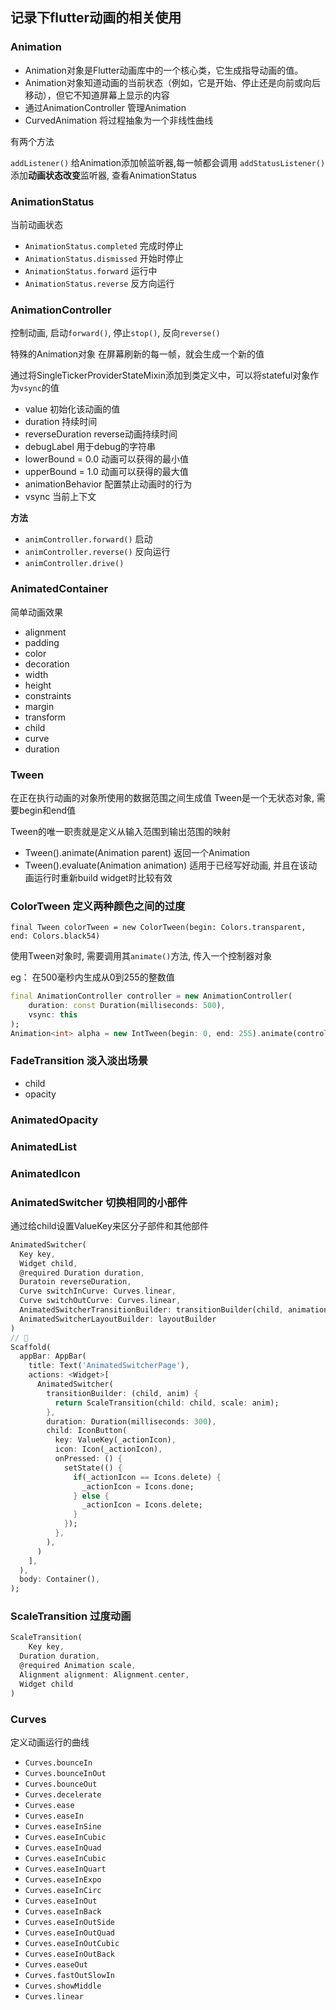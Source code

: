 ## 记录下flutter动画的相关使用

### Animation

+ Animation对象是Flutter动画库中的一个核心类，它生成指导动画的值。
+  Animation对象知道动画的当前状态（例如，它是开始、停止还是向前或向后移动），但它不知道屏幕上显示的内容
+  通过AnimationController 管理Animation
+  CurvedAnimation 将过程抽象为一个非线性曲线

有两个方法

`addListener()` 给Animation添加帧监听器,每一帧都会调用
`addStatusListener()` 添加**动画状态改变**监听器, 查看AnimationStatus

### AnimationStatus

当前动画状态

+ `AnimationStatus.completed` 完成时停止
+ `AnimationStatus.dismissed` 开始时停止                         
+ `AnimationStatus.forward`   运行中
+ `AnimationStatus.reverse`   反方向运行

### AnimationController

控制动画, 启动`forward()`, 停止`stop()`, 反向`reverse()`

特殊的Animation对象 在屏幕刷新的每一帧，就会生成一个新的值

通过将SingleTickerProviderStateMixin添加到类定义中，可以将stateful对象作为`vsync`的值

+ value    初始化该动画的值
+ duration  持续时间
+ reverseDuration     reverse动画持续时间
+ debugLabel      用于debug的字符串
+ lowerBound = 0.0      动画可以获得的最小值
+ upperBound = 1.0    动画可以获得的最大值
+ animationBehavior   配置禁止动画时的行为
+ vsync    当前上下文

**方法**

+ `animController.forward()`  启动
+ `animController.reverse()` 反向运行
+ `animController.drive()` 



### AnimatedContainer

简单动画效果

+ alignment
+ padding
+ color
+ decoration
+ width
+ height
+ constraints
+ margin
+ transform
+ child
+ curve
+ duration

### Tween

在正在执行动画的对象所使用的数据范围之间生成值 Tween是一个无状态对象, 需要begin和end值

Tween的唯一职责就是定义从输入范围到输出范围的映射

+ Tween().animate(Animation<double> parent) 返回一个Animation
+ Tween().evaluate(Animation<double> animation)  适用于已经写好动画, 并且在该动画运行时重新build widget时比较有效

### ColorTween 定义两种颜色之间的过度

`final Tween colorTween = new ColorTween(begin: Colors.transparent, end: Colors.black54)`

使用Tween对象时, 需要调用其`animate()`方法, 传入一个控制器对象

eg： 在500毫秒内生成从0到255的整数值

```dart
final AnimationController controller = new AnimationController(
	duration: const Duration(milliseconds: 500),
	vsync: this
);
Animation<int> alpha = new IntTween(begin: 0, end: 255).animate(controller);
```



### FadeTransition 淡入淡出场景

+ child
+ opacity <Animation>

### AnimatedOpacity

### AnimatedList

### AnimatedIcon

### AnimatedSwitcher   切换相同的小部件

通过给child设置ValueKey来区分子部件和其他部件

```dart
AnimatedSwitcher(
  Key key,
  Widget child,
  @required Duration duration,
  Duratoin reverseDuration,
  Curve switchInCurve: Curves.linear,
  Curve switchOutCurve: Curves.linear,
  AnimatedSwitcherTransitionBuilder: transitionBuilder(child, animation),
  AnimatedSwitcherLayoutBuilder: layoutBuilder
)
// 🌰
Scaffold(
  appBar: AppBar(
    title: Text('AnimatedSwitcherPage'),
    actions: <Widget>[
      AnimatedSwitcher(
        transitionBuilder: (child, anim) {
          return ScaleTransition(child: child, scale: anim);
        },
        duration: Duration(milliseconds: 300),
        child: IconButton(
          key: ValueKey(_actionIcon),
          icon: Icon(_actionIcon),
          onPressed: () {
            setState(() {
              if(_actionIcon == Icons.delete) {
                _actionIcon = Icons.done;
              } else {
                _actionIcon = Icons.delete;
              }
            });
          },
        ),
      )
    ],
  ),
  body: Container(),
);
```



### ScaleTransition 过度动画

```dart
ScaleTransition(
	Key key,
  Duration duration,
  @required Animation scale,
  Alignment alignment: Alignment.center,
  Widget child
)
```

### Curves

定义动画运行的曲线

+ `Curves.bounceIn`
+ `Curves.bounceInOut`
+ `Curves.bounceOut`
+ `Curves.decelerate`
+ `Curves.ease`
+ `Curves.easeIn`
+ `Curves.easeInSine`
+ `Curves.easeInCubic`
+ `Curves.easeInQuad`
+ `Curves.easeInCubic`
+ `Curves.easeInQuart`
+ `Curves.easeInExpo`
+ `Curves.easeInCirc`
+ `Curves.easeInOut`
+ `Curves.easeInBack`
+ `Curves.easeInOutSide`
+ `Curves.easeInOutQuad`
+ `Curves.easeInOutCubic`
+ `Curves.easeInOutBack`
+ `Curves.easeOut`
+ `Curves.fastOutSlowIn`
+ `Curves.showMiddle`
+ `Curves.linear`

